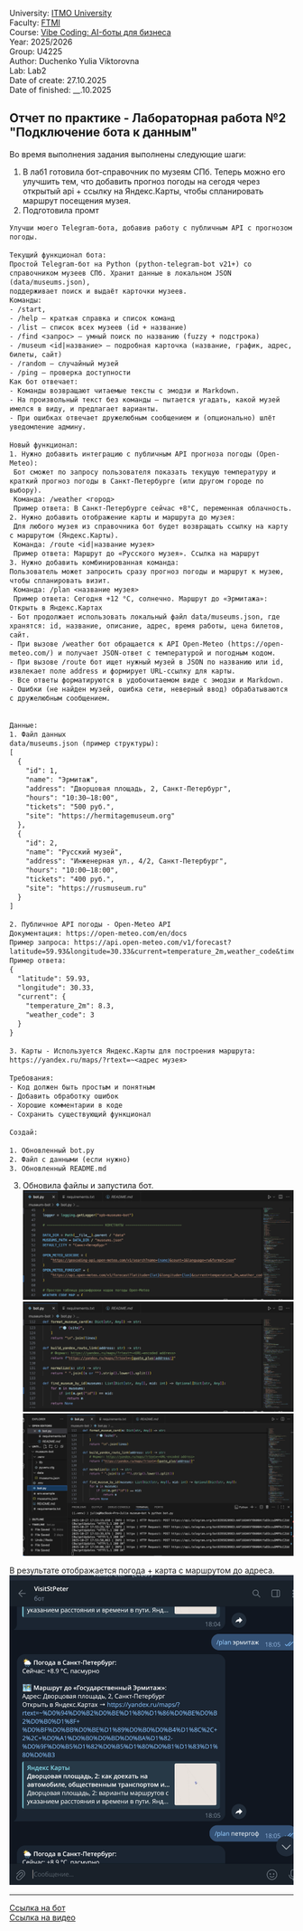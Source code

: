 University: [ITMO University](https://itmo.ru/ru/)  
Faculty: [FTMI](https://ftmi.itmo.ru)  
Course:  [Vibe Coding: AI-боты для бизнеса](https://github.com/itmo-ict-faculty/vibe-coding-for-business)  
Year: 2025/2026   
Group: U4225  
Author: Duchenko Yulia Viktorovna  
Lab: Lab2  
Date of create: 27.10.2025  
Date of finished: __.10.2025 

## Отчет по практике - Лабораторная работа №2 "Подключение бота к данным"
Во время выполнения задания выполнены следующие шаги:
1. В лаб1 готовила бот-справочник по музеям СПб. Теперь можно его улучшить тем, 
что добавить прогноз погоды на сегодя через открытый api + ссылку на Яндекс.Карты, чтобы спланировать маршрут посещения музея.
2. Подготовила промт 

`````
Улучши моего Telegram-бота, добавив работу с публичным API с прогнозом погоды.

Текущий функционал бота:
Простой Telegram‑бот на Python (python‑telegram‑bot v21+) со справочником музеев СПб. Хранит данные в локальном JSON (data/museums.json), 
поддерживает поиск и выдаёт карточки музеев. 
Команды: 
- /start, 
- /help — краткая справка и список команд 
- /list — список всех музеев (id + название) 
- /find <запрос> — умный поиск по названию (fuzzy + подстрока) 
- /museum <id|название> — подробная карточка (название, график, адрес, билеты, сайт) 
- /random — случайный музей 
- /ping — проверка доступности 
Как бот отвечает: 
- Команды возвращают читаемые тексты с эмодзи и Markdown. 
- На произвольный текст без команды — пытается угадать, какой музей имелся в виду, и предлагает варианты. 
- При ошибках отвечает дружелюбным сообщением и (опционально) шлёт уведомление админу.

Новый функционал:
1. Нужно добавить интеграцию с публичным API прогноза погоды (Open-Meteo):
 Бот сможет по запросу пользователя показать текущую температуру и краткий прогноз погоды в Санкт-Петербурге (или другом городе по выбору).
 Команда: /weather <город>
 Пример ответа: В Санкт-Петербурге сейчас +8°C, переменная облачность.
2. Нужно добавить отображение карты и маршрута до музея:
 Для любого музея из справочника бот будет возвращать ссылку на карту с маршрутом (Яндекс.Карты).
 Команда: /route <id|название музея>
 Пример ответа: Маршрут до «Русского музея». Ссылка на маршрут
3. Нужно добавить комбинированная команда:
Пользователь может запросить сразу прогноз погоды и маршрут к музею, чтобы спланировать визит.
 Команда: /plan <название музея>
 Пример ответа: Сегодня +12 °C, солнечно. Маршрут до «Эрмитажа»: Открыть в Яндекс.Картах
- Бот продолжает использовать локальный файл data/museums.json, где хранятся: id, название, описание, адрес, время работы, цена билетов, сайт.
- При вызове /weather бот обращается к API Open-Meteo (https://open-meteo.com/) и получает JSON-ответ с температурой и погодным кодом.
- При вызове /route бот ищет нужный музей в JSON по названию или id, извлекает поле address и формирует URL-ссылку для карты.
- Все ответы форматируются в удобочитаемом виде с эмодзи и Markdown.
- Ошибки (не найден музей, ошибка сети, неверный ввод) обрабатываются с дружелюбным сообщением.


Данные:
1. Файл данных
data/museums.json (пример структуры):
[
  {
    "id": 1,
    "name": "Эрмитаж",
    "address": "Дворцовая площадь, 2, Санкт-Петербург",
    "hours": "10:30–18:00",
    "tickets": "500 руб.",
    "site": "https://hermitagemuseum.org"
  },
  {
    "id": 2,
    "name": "Русский музей",
    "address": "Инженерная ул., 4/2, Санкт-Петербург",
    "hours": "10:00–18:00",
    "tickets": "400 руб.",
    "site": "https://rusmuseum.ru"
  }
]

2. Публичное API погоды - Open-Meteo API
Документация: https://open-meteo.com/en/docs
Пример запроса: https://api.open-meteo.com/v1/forecast?latitude=59.93&longitude=30.33&current=temperature_2m,weather_code&timezone=Europe/Moscow
Пример ответа:
{
  "latitude": 59.93,
  "longitude": 30.33,
  "current": {
    "temperature_2m": 8.3,
    "weather_code": 3
  }
}

3. Карты - Используется Яндекс.Карты для построения маршрута: https://yandex.ru/maps/?rtext=~<адрес музея>

Требования:
- Код должен быть простым и понятным
- Добавить обработку ошибок
- Хорошие комментарии в коде
- Сохранить существующий функционал

Создай:

1. Обновленный bot.py
2. Файл с данными (если нужно)
3. Обновленный README.md

`````

3. Обновила файлы и запустила бот.
![](https://github.com/juliadv8/2025-chatbots-U4225-duchenko_j_v/blob/main/lab2/img/lab2_screen1.png)
![](https://github.com/juliadv8/2025-chatbots-U4225-duchenko_j_v/blob/main/lab2/img/lab2_screen2.png)
![](https://github.com/juliadv8/2025-chatbots-U4225-duchenko_j_v/blob/main/lab2/img/lab2_screen3.png)

В результате отображается погода + карта с маршрутом до адреса.
![](https://github.com/juliadv8/2025-chatbots-U4225-duchenko_j_v/blob/main/lab2/img/lab2_screen4.png)

------
[Ссылка на бот](https://t.me/itmoftmi_dyv_bot)  
[Cсылка на видео](https://drive.google.com/file/d/1yloLzmMRXmbeHnBw5mTmhPBpBoUS_Uks/view?usp=drive_link)
